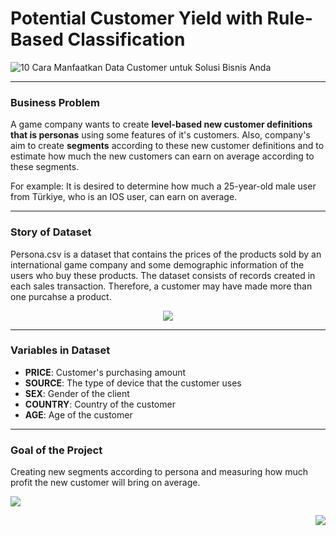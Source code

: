 # Potential Customer Yield with Rule-Based Classification 
![10 Cara Manfaatkan Data Customer untuk Solusi Bisnis Anda](https://user-images.githubusercontent.com/95078183/221960248-a5eeae63-e03d-43d0-8fa4-cb8a2f3c3518.jpg)

---
### **Business Problem**

A game company wants to create **level-based new customer definitions that is personas** using some features of it's customers. Also, company's aim to create **segments** according to these new customer definitions and to estimate how much the new customers can earn on average according to these segments.

For example:
It is desired to determine how much a 25-year-old male user from Türkiye, who is an IOS user, can earn on average.

---
### **Story of Dataset**
Persona.csv is a dataset that contains the prices of the products sold by an international game company and some demographic information of the users who buy these products. The dataset consists of records created in each sales transaction. Therefore, a customer may have made more than one purcahse a product. 

    
<p align="center">
  <img src="https://user-images.githubusercontent.com/95078183/221980476-6cc5fcf0-0fb3-4e01-9088-b7da497cbda8.png" />
</p>

---

### **Variables in Dataset**

- **PRICE**: Customer's purchasing amount
- **SOURCE**: The type of device that the customer uses
- **SEX**: Gender of the client
- **COUNTRY**: Country of the customer
- **AGE**: Age of the customer
---
### **Goal of the Project**
Creating new segments according to persona and measuring how much profit the new customer will bring on average.

<p align="left">
  <img src="https://user-images.githubusercontent.com/95078183/221980476-6cc5fcf0-0fb3-4e01-9088-b7da497cbda8.png" />
</p>

<p align="right">
  <img src="https://user-images.githubusercontent.com/95078183/221991562-f58fb5ed-7d67-4165-99a7-5b8f18719fc3.png" Target Output />
</p>


